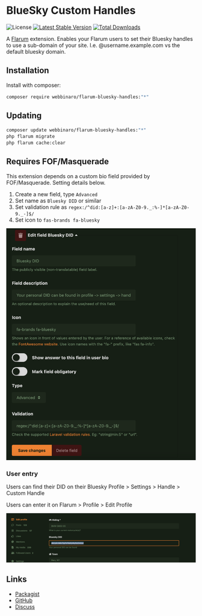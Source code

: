 # BlueSky Custom Handles

![License](https://img.shields.io/badge/license-GPL-1.0-or-later-blue.svg) [![Latest Stable Version](https://img.shields.io/packagist/v/webbinaro/flarum-bluesky-handles.svg)](https://packagist.org/packages/webbinaro/flarum-bluesky-handles) [![Total Downloads](https://img.shields.io/packagist/dt/webbinaro/flarum-bluesky-handles.svg)](https://packagist.org/packages/webbinaro/flarum-bluesky-handles)

A [Flarum](http://flarum.org) extension. Enables your Flarum users to set their Bluesky handles to use a sub-domain of your site.  I.e. @username.example.com vs the default bluesky domain. 

## Installation

Install with composer:

```sh
composer require webbinaro/flarum-bluesky-handles:"*"
```

## Updating

```sh
composer update webbinaro/flarum-bluesky-handles:"*"
php flarum migrate
php flarum cache:clear
```

## Requires FOF/Masquerade

This extension depends on a custom bio field provided by FOF/Masquerade. Setting details below.

1. Create a new field, type `Advanced`
2. Set name as `Bluesky DID` or similar
3. Set validation rule as `regex:/^did:[a-z]+:[a-zA-Z0-9._:%-]*[a-zA-Z0-9._-]$/`
4. Set icon to `fas-brands fa-bluesky`

![Example Masquerade Settings](/assets/masqfieldsetup.png)

### User entry

Users can find their DID on their Bluesky Profile > Settings > Handle > Custom Handle

Users can enter it on Flarum > Profile > Edit Profile

![Example user entry](/assets/userentry.png)

## Links

- [Packagist](https://packagist.org/packages/webbinaro/flarum-bluesky-handles)
- [GitHub](https://github.com/webbinaro/flarum-bluesky-handles)
- [Discuss](https://discuss.flarum.org/d/PUT_DISCUSS_SLUG_HERE)
